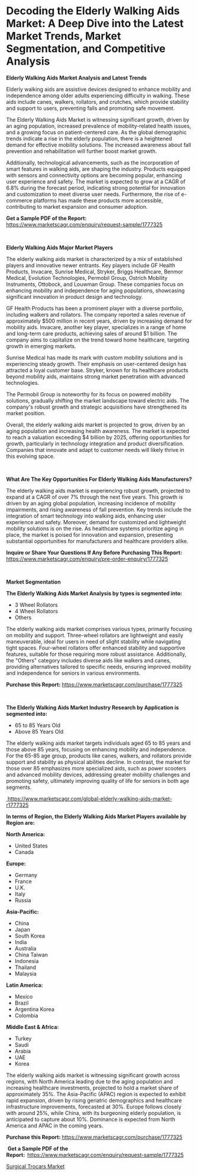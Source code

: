 <p><h1>Decoding the Elderly Walking Aids Market: A Deep Dive into the Latest Market Trends, Market Segmentation, and Competitive Analysis</h1></p><p><strong>Elderly Walking Aids Market Analysis and Latest Trends</strong></p>
<p><p>Elderly walking aids are assistive devices designed to enhance mobility and independence among older adults experiencing difficulty in walking. These aids include canes, walkers, rollators, and crutches, which provide stability and support to users, preventing falls and promoting safe movement.</p><p>The Elderly Walking Aids Market is witnessing significant growth, driven by an aging population, increased prevalence of mobility-related health issues, and a growing focus on patient-centered care. As the global demographic trends indicate a rise in the elderly population, there is a heightened demand for effective mobility solutions. The increased awareness about fall prevention and rehabilitation will further boost market growth.</p><p>Additionally, technological advancements, such as the incorporation of smart features in walking aids, are shaping the industry. Products equipped with sensors and connectivity options are becoming popular, enhancing user experience and safety. The market is expected to grow at a CAGR of 6.8% during the forecast period, indicating strong potential for innovation and customization to meet diverse user needs. Furthermore, the rise of e-commerce platforms has made these products more accessible, contributing to market expansion and consumer adoption.</p></p>
<p><strong>Get a Sample PDF of the Report:&nbsp;</strong> <a href="https://www.marketscagr.com/enquiry/request-sample/1777325?utm_campaign=1835&utm_medium=2&utm_source=Github&utm_content=ia&utm_term=03032025&utm_id=elderly-walking-aids">https://www.marketscagr.com/enquiry/request-sample/1777325</a></p>
<p>&nbsp;</p>
<p><strong>Elderly Walking Aids Major Market Players</strong></p>
<p><p>The elderly walking aids market is characterized by a mix of established players and innovative newer entrants. Key players include GF Health Products, Invacare, Sunrise Medical, Stryker, Briggs Healthcare, Benmor Medical, Evolution Technologies, Permobil Group, Ostrich Mobility Instruments, Ottobock, and Louwman Group. These companies focus on enhancing mobility and independence for aging populations, showcasing significant innovation in product design and technology.</p><p>GF Health Products has been a prominent player with a diverse portfolio, including walkers and rollators. The company reported a sales revenue of approximately $500 million in recent years, driven by increasing demand for mobility aids. Invacare, another key player, specializes in a range of home and long-term care products, achieving sales of around $1 billion. The company aims to capitalize on the trend toward home healthcare, targeting growth in emerging markets.</p><p>Sunrise Medical has made its mark with custom mobility solutions and is experiencing steady growth. Their emphasis on user-centered design has attracted a loyal customer base. Stryker, known for its healthcare products beyond mobility aids, maintains strong market penetration with advanced technologies.</p><p>The Permobil Group is noteworthy for its focus on powered mobility solutions, gradually shifting the market landscape toward electric aids. The company's robust growth and strategic acquisitions have strengthened its market position.</p><p>Overall, the elderly walking aids market is projected to grow, driven by an aging population and increasing health awareness. The market is expected to reach a valuation exceeding $4 billion by 2025, offering opportunities for growth, particularly in technology integration and product diversification. Companies that innovate and adapt to customer needs will likely thrive in this evolving space.</p></p>
<p>&nbsp;</p>
<p><strong>What Are The Key Opportunities For Elderly Walking Aids Manufacturers?</strong></p>
<p><p>The elderly walking aids market is experiencing robust growth, projected to expand at a CAGR of over 7% through the next five years. This growth is driven by an aging global population, increasing incidence of mobility impairments, and rising awareness of fall prevention. Key trends include the integration of smart technology into walking aids, enhancing user experience and safety. Moreover, demand for customized and lightweight mobility solutions is on the rise. As healthcare systems prioritize aging in place, the market is poised for innovation and expansion, presenting substantial opportunities for manufacturers and healthcare providers alike.</p></p>
<p><strong>Inquire or Share Your Questions If Any Before Purchasing This Report:</strong> <a href="https://www.marketscagr.com/enquiry/pre-order-enquiry/1777325?utm_campaign=1835&utm_medium=2&utm_source=Github&utm_content=ia&utm_term=03032025&utm_id=elderly-walking-aids">https://www.marketscagr.com/enquiry/pre-order-enquiry/1777325</a></p>
<p>&nbsp;</p>
<p><strong>Market Segmentation</strong></p>
<p><strong>The Elderly Walking Aids Market Analysis by types is segmented into:</strong></p>
<p><ul><li>3 Wheel Rollators</li><li>4 Wheel Rollators</li><li>Others</li></ul></p>
<p><p>The elderly walking aids market comprises various types, primarily focusing on mobility and support. Three-wheel rollators are lightweight and easily maneuverable, ideal for users in need of slight stability while navigating tight spaces. Four-wheel rollators offer enhanced stability and supportive features, suitable for those requiring more robust assistance. Additionally, the "Others" category includes diverse aids like walkers and canes, providing alternatives tailored to specific needs, ensuring improved mobility and independence for seniors in various environments.</p></p>
<p><strong>Purchase this Report:&nbsp;</strong><a href="https://www.marketscagr.com/purchase/1777325?utm_campaign=1835&utm_medium=2&utm_source=Github&utm_content=ia&utm_term=03032025&utm_id=elderly-walking-aids">https://www.marketscagr.com/purchase/1777325</a></p>
<p>&nbsp;</p>
<p><strong>The Elderly Walking Aids Market Industry Research by Application is segmented into:</strong></p>
<p><ul><li>65 to 85 Years Old</li><li>Above 85 Years Old</li></ul></p>
<p><p>The elderly walking aids market targets individuals aged 65 to 85 years and those above 85 years, focusing on enhancing mobility and independence. For the 65-85 age group, products like canes, walkers, and rollators provide support and stability as physical abilities decline. In contrast, the market for those over 85 emphasizes more specialized aids, such as power scooters and advanced mobility devices, addressing greater mobility challenges and promoting safety, ultimately improving quality of life for seniors in both age segments.</p></p>
<p><a href="https://www.marketscagr.com/global-elderly-walking-aids-market-r1777325?utm_campaign=1835&utm_medium=2&utm_source=Github&utm_content=ia&utm_term=03032025&utm_id=elderly-walking-aids">&nbsp;https://www.marketscagr.com/global-elderly-walking-aids-market-r1777325</a></p>
<p><strong>In terms of Region, the Elderly Walking Aids Market Players available by Region are:</strong></p>
<p>
    <p> <strong> North America: </strong>
        <ul>
            <li>United States</li>
            <li>Canada</li>
        </ul>
        </p> 
    <p> <strong> Europe: </strong>
        <ul>
            <li>Germany</li>
            <li>France</li>
            <li>U.K.</li>
            <li>Italy</li>
            <li>Russia</li>
        </ul>
        </p> 
    <p> <strong> Asia-Pacific: </strong>
        <ul>
            <li>China</li>
            <li>Japan</li>
            <li>South Korea</li>
            <li>India</li>
            <li>Australia</li>
            <li>China Taiwan</li>
            <li>Indonesia</li>
            <li>Thailand</li>
            <li>Malaysia</li>
        </ul>
        </p> 
    <p> <strong> Latin America: </strong>
        <ul>
            <li>Mexico</li>
            <li>Brazil</li>
            <li>Argentina Korea</li>
            <li>Colombia</li>
        </ul>
        </p> 
    <p> <strong> Middle East & Africa: </strong>
        <ul>
            <li>Turkey</li>
            <li>Saudi</li>
            <li>Arabia</li>
            <li>UAE</li>
            <li>Korea</li>
        </ul>
    </p>
    </p>
<p><p>The elderly walking aids market is witnessing significant growth across regions, with North America leading due to the aging population and increasing healthcare investments, projected to hold a market share of approximately 35%. The Asia-Pacific (APAC) region is expected to exhibit rapid expansion, driven by rising geriatric demographics and healthcare infrastructure improvements, forecasted at 30%. Europe follows closely with around 25%, while China, with its burgeoning elderly population, is anticipated to capture about 10%. Dominance is expected from North America and APAC in the coming years.</p></p>
<p><strong>Purchase this Report: </strong><a href="https://www.marketscagr.com/purchase/1777325?utm_campaign=1835&utm_medium=2&utm_source=Github&utm_content=ia&utm_term=03032025&utm_id=elderly-walking-aids">https://www.marketscagr.com/purchase/1777325</a></p>
<p>&nbsp;<strong>Get a Sample PDF of the Report:&nbsp;&nbsp;</strong><a href="https://www.marketscagr.com/enquiry/request-sample/1777325?utm_campaign=1835&utm_medium=2&utm_source=Github&utm_content=ia&utm_term=03032025&utm_id=elderly-walking-aids">https://www.marketscagr.com/enquiry/request-sample/1777325</a></p>
<p><strong></strong></p>
<p><p><a href="https://github.com/kirstejuvet/Market-Research-Report-List-1/blob/main/surgical-trocars-market.md?utm_campaign=1835&utm_medium=2&utm_source=Github&utm_content=ia&utm_term=03032025&utm_id=elderly-walking-aids">Surgical Trocars Market</a></p></p>